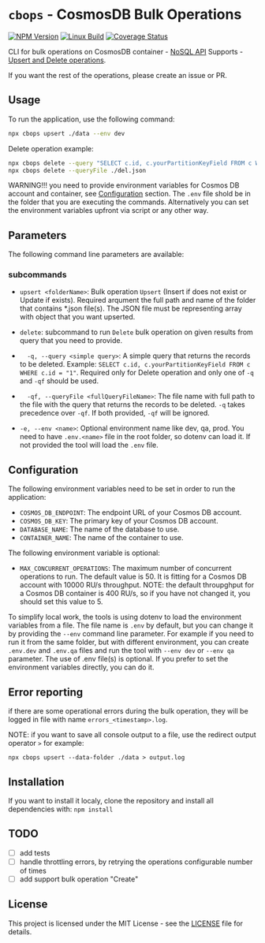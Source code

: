 # `cbops` - CosmosDB Bulk Operations

[![NPM Version][npm-version-image]][npm-url] [![Linux Build][github-actions-ci-image]][github-actions-ci-url] [![Coverage Status][coveralls-image]][coveralls-url]

CLI for bulk operations on CosmosDB container - [NoSQL API](https://learn.microsoft.com/en-us/azure/cosmos-db/nosql/)
Supports - [Upsert and Delete operations](https://github.com/Azure/azure-sdk-for-js/blob/ee9a6e72ec8d9211a3765d27c7fd9d42d154256b/sdk/cosmosdb/cosmos/samples-dev/Bulk.ts#L81).

If you want the rest of the operations, please create an issue or PR.

## Usage

To run the application, use the following command:

```bash
npx cbops upsert ./data --env dev
```

Delete operation example:

```bash
npx cbops delete --query "SELECT c.id, c.yourPartitionKeyField FROM c WHERE c.yourPartitionKeyField = 'SOME VALUE'"
npx cbops delete --queryFile ./del.json
```

WARNING!!! you need to provide environment variables for Cosmos DB account and container, see [Configuration](#configuration) section.
The `.env` file shold be in the folder that you are executing the commands.
Alternatively you can set the environment variables upfront via script or any other way.

## Parameters

The following command line parameters are available:

### subcommands

- `upsert <folderName>`: Bulk operation `Upsert` (Insert if does not exist or Update if exists). Required arqument the full path and name of the folder that contains \*.json file(s). The JSON file must be representing array with object that you want upserted.
- `delete`: subcommand to run `Delete` bulk operation on given results from query that you need to provide.
- `  -q, --query <simple query>`: A simple query that returns the records to be deleted. Example: `SELECT c.id, c.yourPartitionKeyField FROM c WHERE c.id = "1"`. Required only for Delete operation and only one of `-q` and `-qf` should be used.
- `  -qf, --queryFile <fullQueryFileName>`: The file name with full path to the file with the query that returns the records to be deleted. `-q` takes precedence over `-qf`. If both provided, `-qf` will be ignored.

- `-e, --env <name>`: Optional environment name like dev, qa, prod. You need to have `.env.<name>` file in the root folder, so dotenv can load it. If not provided the tool will load the `.env` file.

## Configuration

The following environment variables need to be set in order to run the application:

- `COSMOS_DB_ENDPOINT`: The endpoint URL of your Cosmos DB account.
- `COSMOS_DB_KEY`: The primary key of your Cosmos DB account.
- `DATABASE_NAME`: The name of the database to use.
- `CONTAINER_NAME`: The name of the container to use.

The following environment variable is optional:

- `MAX_CONCURRENT_OPERATIONS`: The maximum number of concurrent operations to run. The default value is 50. It is fitting for a Cosmos DB account with 10000 RU/s throughput.
  NOTE: the default throupghput for a Cosmos DB container is 400 RU/s, so if you have not changed it, you should set this value to 5.

To simplify local work, the tools is using dotenv to load the environment variables from a file. The file name is `.env` by default, but you can change it by providing the `--env` command line parameter.
For example if you need to run it from the same folder, but with different environment, you can create `.env.dev` and `.env.qa` files and run the tool with `--env dev` or `--env qa` parameter.
The use of .env file(s) is optional. If you prefer to set the environment variables directly, you can do it.

## Error reporting

if there are some operational errors during the bulk operation, they will be logged in file with name `errors_<timestamp>.log`.

NOTE: if you want to save all console output to a file, use the redirect output operator `>` for example:

`npx cbops upsert --data-folder ./data > output.log`

## Installation

If you want to install it localy, clone the repository and install all dependencies with:
`npm install`

## TODO

- [ ] add tests
- [ ] handle throttling errors, by retrying the operations configurable number of times
- [ ] add support bulk operation "Create"

## License

This project is licensed under the MIT License - see the [LICENSE](LICENSE) file for details.

[github-actions-ci-image]: https://badgen.net/github/checks/expressjs/express/master?label=linux
[github-actions-ci-url]: https://github.com/expressjs/express/actions/workflows/ci.yml
[coveralls-image]: https://coveralls.io/repos/github/ntodorov/cosmos-bulk-ops/badge.svg?branch=master
[coveralls-url]: https://coveralls.io/github/ntodorov/cosmos-bulk-ops?branch=master
[npm-url]: https://npmjs.org/package/cbops
[npm-version-image]: https://badgen.net/npm/v/cbops

